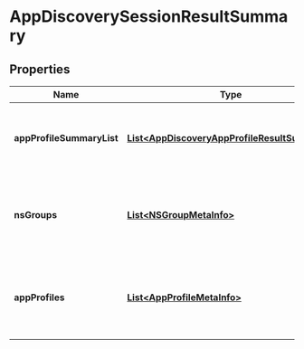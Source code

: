# AppDiscoverySessionResultSummary

## Properties
Name | Type | Description | Notes
------------ | ------------- | ------------- | -------------
**appProfileSummaryList** | [**List&lt;AppDiscoveryAppProfileResultSummary&gt;**](AppDiscoveryAppProfileResultSummary.md) | List of App Profiles summary discovered in this session |  [optional]
**nsGroups** | [**List&lt;NSGroupMetaInfo&gt;**](NSGroupMetaInfo.md) | List of NSGroups provided for discovery for this session |  [optional]
**appProfiles** | [**List&lt;AppProfileMetaInfo&gt;**](AppProfileMetaInfo.md) | List of app profiles targeted to be classified for this session |  [optional]
